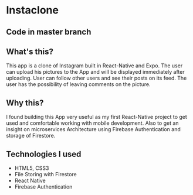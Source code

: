 # Instaclone

## **Code in master branch**

## What's this?

This app is a clone of Instagram built in React-Native and Expo. The user can upload his pictures to the App and will be displayed immediately after uploading. 
User can follow other users and see their posts on its feed. 
The user has the possibility of leaving comments on the picture.

## Why this?

I found building this App very useful as my first React-Native project to get used and comfortable working with mobile development.
Also to get an insight on microservices Architecture using Firebase Authentication and storage of Firestore. 

## Technologies I used

- HTML5, CSS3
- File Storing with Firestore
- React Native
- Firebase Authentication
